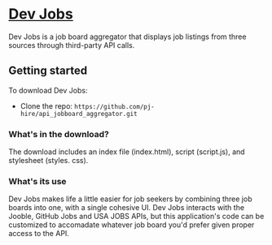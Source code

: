 # [Dev Jobs](https://secure-plateau-78861.herokuapp.com/)
Dev Jobs is a job board aggregator that displays job listings from three sources through third-party API calls.

## Getting started

To download Dev Jobs:
- Clone the repo: `https://github.com/pj-hire/api_jobboard_aggregator.git`


### What's in the download?

The download includes an index file (index.html), script (script.js), and stylesheet (styles. css).


### What's its use

Dev Jobs makes life a little easier for job seekers by combining three job boards into one, with a single cohesive UI. Dev Jobs interacts with the Jooble, GitHub Jobs and USA JOBS APIs, but this application's code can be customized to accomadate whatever job board you'd prefer given proper access to the API.      
